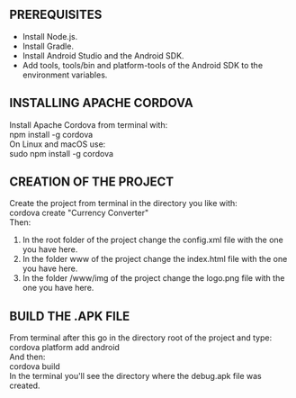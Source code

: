 ## PREREQUISITES
- Install Node.js.
- Install Gradle.
- Install Android Studio and the Android SDK.
- Add tools, tools/bin and platform-tools of the Android SDK to the environment variables.

## INSTALLING APACHE CORDOVA
Install Apache Cordova from terminal with: <br>
npm install -g cordova <br>
On Linux and macOS use: <br> 
sudo npm install -g cordova

## CREATION OF THE PROJECT
Create the project from terminal in the directory you like with: <br>
cordova create "Currency Converter" <br> 
Then: <br>
1) In the root folder of the project change the config.xml file with the one you have here.
2) In the folder www of the project change the index.html file with the one you have here.
3) In the folder /www/img of the project change the logo.png file with the one you have here.

## BUILD THE .APK FILE
From terminal after this go in the directory root of the project and type: <br/>
cordova platform add android <br/>
And then: <br/>
cordova build <br/>
In the terminal you'll see the directory where the debug.apk file was created.
